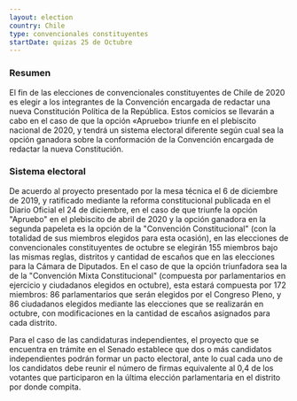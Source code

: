 ```yaml
---
layout: election
country: Chile
type: convencionales constituyentes
startDate: quizas 25 de Octubre
---
```


### Resumen
El fin de las elecciones de convencionales constituyentes de Chile de 2020 es elegir a los integrantes de la Convención encargada de redactar una nueva Constitución Política de la República. Estos comicios se llevarán a cabo en el caso de que la opción «Apruebo» triunfe en el plebiscito nacional de 2020, y tendrá un sistema electoral diferente según cual sea la opción ganadora sobre la conformación de la Convención encargada de redactar la nueva Constitución.

### Sistema electoral
De acuerdo al proyecto presentado por la mesa técnica el 6 de diciembre de 2019, y ratificado mediante la reforma constitucional publicada en el Diario Oficial el 24 de diciembre, en el caso de que triunfe la opción "Apruebo" en el plebiscito de abril de 2020 y la opción ganadora en la segunda papeleta es la opción de la "Convención Constitucional" (con la totalidad de sus miembros elegidos para esta ocasión), en las elecciones de convencionales constituyentes de octubre se elegirán 155 miembros bajo las mismas reglas, distritos y cantidad de escaños que en las elecciones para la Cámara de Diputados. En el caso de que la opción triunfadora sea la de la "Convención Mixta Constitucional" (compuesta por parlamentarios en ejercicio y ciudadanos elegidos en octubre), esta estará compuesta por 172 miembros: 86 parlamentarios que serán elegidos por el Congreso Pleno, y 86 ciudadanos elegidos mediante las elecciones que se realizarán en octubre, con modificaciones en la cantidad de escaños asignados para cada distrito.

Para el caso de las candidaturas independientes, el proyecto que se encuentra en trámite en el Senado establece que dos o más candidatos independientes podrán formar un pacto electoral, ante lo cual cada uno de los candidatos debe reunir el número de firmas equivalente al 0,4 de los votantes que participaron en la última elección parlamentaria en el distrito por donde compita.